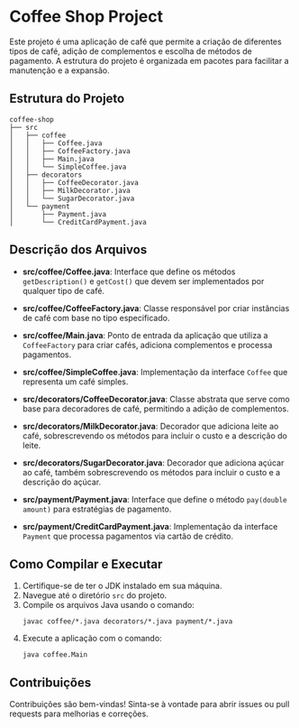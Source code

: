# Coffee Shop Project

Este projeto é uma aplicação de café que permite a criação de diferentes tipos de café, adição de complementos e escolha de métodos de pagamento. A estrutura do projeto é organizada em pacotes para facilitar a manutenção e a expansão.

## Estrutura do Projeto

```
coffee-shop
├── src
│   ├── coffee
│   │   ├── Coffee.java
│   │   ├── CoffeeFactory.java
│   │   ├── Main.java
│   │   └── SimpleCoffee.java
│   ├── decorators
│   │   ├── CoffeeDecorator.java
│   │   ├── MilkDecorator.java
│   │   └── SugarDecorator.java
│   └── payment
│       ├── Payment.java
│       └── CreditCardPayment.java
```

## Descrição dos Arquivos

- **src/coffee/Coffee.java**: Interface que define os métodos `getDescription()` e `getCost()` que devem ser implementados por qualquer tipo de café.

- **src/coffee/CoffeeFactory.java**: Classe responsável por criar instâncias de café com base no tipo especificado.

- **src/coffee/Main.java**: Ponto de entrada da aplicação que utiliza a `CoffeeFactory` para criar cafés, adiciona complementos e processa pagamentos.

- **src/coffee/SimpleCoffee.java**: Implementação da interface `Coffee` que representa um café simples.

- **src/decorators/CoffeeDecorator.java**: Classe abstrata que serve como base para decoradores de café, permitindo a adição de complementos.

- **src/decorators/MilkDecorator.java**: Decorador que adiciona leite ao café, sobrescrevendo os métodos para incluir o custo e a descrição do leite.

- **src/decorators/SugarDecorator.java**: Decorador que adiciona açúcar ao café, também sobrescrevendo os métodos para incluir o custo e a descrição do açúcar.

- **src/payment/Payment.java**: Interface que define o método `pay(double amount)` para estratégias de pagamento.

- **src/payment/CreditCardPayment.java**: Implementação da interface `Payment` que processa pagamentos via cartão de crédito.

## Como Compilar e Executar

1. Certifique-se de ter o JDK instalado em sua máquina.
2. Navegue até o diretório `src` do projeto.
3. Compile os arquivos Java usando o comando:
   ```
   javac coffee/*.java decorators/*.java payment/*.java
   ```
4. Execute a aplicação com o comando:
   ```
   java coffee.Main
   ```

## Contribuições

Contribuições são bem-vindas! Sinta-se à vontade para abrir issues ou pull requests para melhorias e correções.